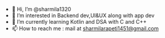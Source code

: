 - 👋 Hi, I’m @sharmila1320
- 👀 I’m interested in Backend dev,UI&UX along with app dev
- 🌱 I’m currently learning Kotlin and DSA with C and C++
- 📫 How to reach me : mail at sharmilarapeti1451@gmail.com

<!---
sharmila1320/sharmila1320 is a ✨ special ✨ repository because its `README.md` (this file) appears on your GitHub profile.
You can click the Preview link to take a look at your changes.
--->
